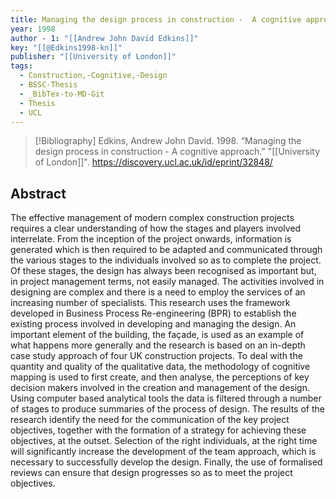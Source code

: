 ```yaml
---
title: Managing the design process in construction -  A cognitive approach
year: 1998
author - 1: "[[Andrew John David Edkins]]"
key: "[[@Edkins1998-kn]]"
publisher: "[[University of London]]"
tags:
  - Construction,-Cognitive,-Design
  - BSSC-Thesis
  - _BibTex-to-MD-Git
  - Thesis
  - UCL
---
```


> [!Bibliography]
> Edkins, Andrew John David. 1998. “Managing the design process in construction -  A cognitive approach.” "[[University of London]]". https://discovery.ucl.ac.uk/id/eprint/32848/

## Abstract
The effective management of modern complex construction projects requires a clear understanding of how the stages and players involved interrelate. From the inception of the project onwards, information is generated which is then required to be adapted and communicated through the various stages to the individuals involved so as to complete the project. Of these stages, the design has always been recognised as important but, in project management terms, not easily managed. The activities involved in designing are complex and there is a need to employ the services of an increasing number of specialists. This research uses the framework developed in Business Process Re-engineering (BPR) to establish the existing process involved in developing and managing the design. An important element of the building, the façade, is used as an example of what happens more generally and the research is based on an in-depth case study approach of four UK construction projects. To deal with the quantity and quality of the qualitative data, the methodology of cognitive mapping is used to first create, and then analyse, the perceptions of key decision makers involved in the creation and management of the design. Using computer based analytical tools the data is filtered through a number of stages to produce summaries of the process of design. The results of the research identify the need for the communication of the key project objectives, together with the formation of a strategy for achieving these objectives, at the outset. Selection of the right individuals, at the right time will significantly increase the development of the team approach, which is necessary to successfully develop the design. Finally, the use of formalised reviews can ensure that design progresses so as to meet the project objectives.